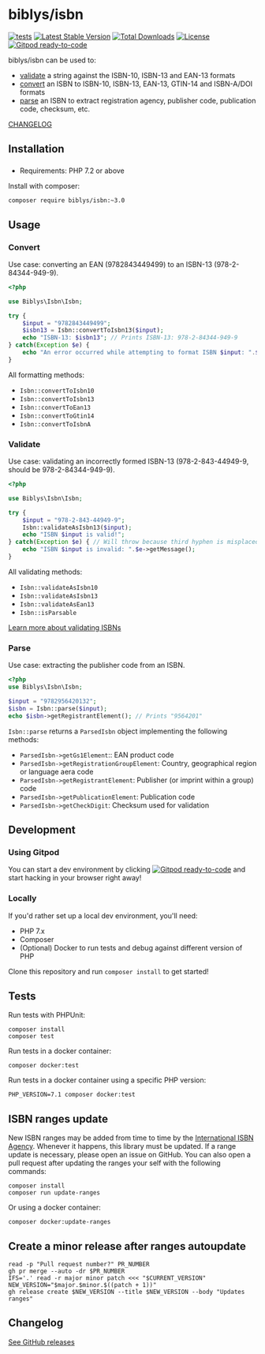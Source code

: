 # biblys/isbn

[![tests](https://github.com/biblys/isbn/actions/workflows/tests.yml/badge.svg)](https://github.com/biblys/isbn/actions/workflows/tests.yml)
[![Latest Stable Version](https://poser.pugx.org/biblys/isbn/v/stable)](https://packagist.org/packages/biblys/isbn)
[![Total Downloads](https://poser.pugx.org/biblys/isbn/downloads)](https://packagist.org/packages/biblys/isbn)
[![License](https://img.shields.io/badge/license-MIT-blue.svg)](http://opensource.org/licenses/MIT)
[![Gitpod ready-to-code](https://img.shields.io/badge/Gitpod-ready--to--code-blue?logo=gitpod)](https://gitpod.io/#https://github.com/biblys/isbn)

biblys/isbn can be used to:

- [validate](#validate) a string against the ISBN-10, ISBN-13 and EAN-13 formats
- [convert](#convert) an ISBN to ISBN-10, ISBN-13, EAN-13, GTIN-14 and ISBN-A/DOI formats
- [parse](#parse) an ISBN to extract registration agency, publisher code, publication code, checksum, etc.

[CHANGELOG](https://github.com/biblys/isbn/releases)

## Installation

### 
- Requirements: PHP 7.2 or above

Install with composer:

```console
composer require biblys/isbn:~3.0
```

## Usage

### Convert

Use case: converting an EAN (9782843449499) to an ISBN-13 (978-2-84344-949-9).

```php
<?php

use Biblys\Isbn\Isbn;

try {
    $input = "9782843449499";
    $isbn13 = Isbn::convertToIsbn13($input);
    echo "ISBN-13: $isbn13"; // Prints ISBN-13: 978-2-84344-949-9
} catch(Exception $e) {
    echo "An error occurred while attempting to format ISBN $input: ".$e->getMessage();
}
```

All formatting methods:

- `Isbn::convertToIsbn10`
- `Isbn::convertToIsbn13`
- `Isbn::convertToEan13`
- `Isbn::convertToGtin14`
- `Isbn::convertToIsbnA`

### Validate

Use case: validating an incorrectly formed ISBN-13 (978-2-843-44949-9, should
be 978-2-84344-949-9).

```php
<?php

use Biblys\Isbn\Isbn;

try {
    $input = "978-2-843-44949-9";
    Isbn::validateAsIsbn13($input);
    echo "ISBN $input is valid!";
} catch(Exception $e) { // Will throw because third hyphen is misplaced
    echo "ISBN $input is invalid: ".$e->getMessage();
}
```

All validating methods:

- `Isbn::validateAsIsbn10`
- `Isbn::validateAsIsbn13`
- `Isbn::validateAsEan13`
- `Isbn::isParsable`

[Learn more about validating ISBNs](https://github.com/biblys/isbn/wiki/Validating-ISBNs-using-the-new-public-API)

### Parse

Use case: extracting the publisher code from an ISBN.

```php
<?php
use Biblys\Isbn\Isbn;

$input = "9782956420132";
$isbn = Isbn::parse($input);
echo $isbn->getRegistrantElement(); // Prints "9564201"

```

`Isbn::parse` returns a `ParsedIsbn` object implementing the following methods:
- `ParsedIsbn->getGs1Element`:: EAN product code
- `ParsedIsbn->getRegistrationGroupElement`: Country, geographical region or language aera code
- `ParsedIsbn->getRegistrantElement`: Publisher (or imprint within a group) code
- `ParsedIsbn->getPublicationElement`: Publication code
- `ParsedIsbn->getCheckDigit`: Checksum used for validation


## Development

### Using Gitpod

You can start a dev environment by clicking
[![Gitpod ready-to-code](https://img.shields.io/badge/Gitpod-ready--to--code-blue?logo=gitpod)](https://gitpod.io/#https://github.com/biblys/isbn)
and start hacking in your browser right away!

### Locally

If you'd rather set up a local dev environment, you'll need:

- PHP 7.x
- Composer
- (Optional) Docker to run tests and debug against different version of PHP

Clone this repository and run `composer install` to get started!

## Tests

Run tests with PHPUnit:

```console
composer install
composer test
```

Run tests in a docker container:

```console
composer docker:test
```

Run tests in a docker container using a specific PHP version:

```console
PHP_VERSION=7.1 composer docker:test
```

## ISBN ranges update

New ISBN ranges may be added from time to time by the
[International ISBN Agency](https://www.isbn-international.org/). Whenever it
happens, this library must be updated. If a range update is necessary, please
open an issue on GitHub.
You can also open a pull request after updating the ranges your self with the
following commands:

```console
composer install
composer run update-ranges
```

Or using a docker container:

```console
composer docker:update-ranges
```

## Create a minor release after ranges autoupdate

```shell
read -p "Pull request number?" PR_NUMBER
gh pr merge --auto -dr $PR_NUMBER
IFS='.' read -r major minor patch <<< "$CURRENT_VERSION"
NEW_VERSION="$major.$minor.$((patch + 1))"
gh release create $NEW_VERSION --title $NEW_VERSION --body "Updates ranges"
```


## Changelog

[See GitHub releases](https://github.com/biblys/isbn/releases)
